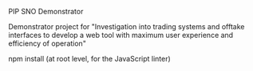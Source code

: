PIP SNO Demonstrator

Demonstrator project for "Investigation into trading systems and offtake interfaces to develop a web tool with maximum user experience and efficiency of operation"

npm install (at root level, for the JavaScript linter)
